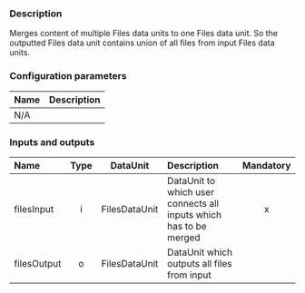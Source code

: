 ### Description

Merges content of multiple Files data units to one Files data unit. So the outputted Files data unit contains union of all files from input Files data units. 

### Configuration parameters

| Name | Description |
|:----|:----|
|N/A| |

### Inputs and outputs

|Name |Type | DataUnit | Description | Mandatory |
|:--------|:------:|:------:|:-------------|:---------------------:|
|filesInput  |i| FilesDataUnit | DataUnit to which user connects all inputs which has to be merged |x|
|filesOutput |o| FilesDataUnit | DataUnit which outputs all files from input | |
